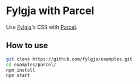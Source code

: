 # Fylgja with Parcel

Use [Fylgja](https://fylgja.dev/)'s CSS with [Parcel](https://parceljs.org).

## How to use

```sh
git clone https://github.com/fylgja/examples.git
cd examples/parcel/
npm install
npm start
```
